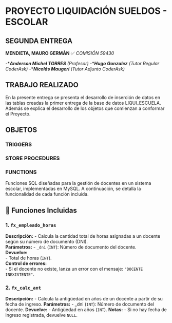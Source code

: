 # PROYECTO LIQUIDACIÓN SUELDOS - ESCOLAR # 
## SEGUNDA ENTREGA ##
**MENDIETA, MAURO GERMÁN**
:white_check_mark: *COMISIÓN 59430*

-****Anderson Michel TORRES*** *(Profesor)*
-****Hugo Gonzalez*** *(Tutor Regular CoderAsk)*
-****Nicolás Maugeri*** *(Tutor Adjunto CoderAsk)*

## TRABAJO REALIZADO

En la presente entrega se presenta el desarrollo de inserción de datos en las tablas creadas la primer entrega de la base de datos LIQUI_ESCUELA.
Además se explica el desarrollo de los objetos que comienzan a conformar el Proyecto.


## OBJETOS

### TRIGGERS
#### 
#### 
#### 
#### 

### STORE PROCEDURES
####
####
####
#### 
#### 

### FUNCTIONS
Funciones SQL diseñadas para la gestión de docentes en un sistema escolar, implementadas en MySQL. A continuación, se detalla la funcionalidad de cada función incluida.

## 📂 Funciones Incluidas

### 1. `fx_empleado_horas`
**Descripción:** 
      - Calcula la cantidad total de horas asignadas a un docente según su número de documento (DNI).  
**Parámetros:**
      - `_dni` (`INT`): Número de documento del docente.  
**Devuelve:**  
      - Total de horas (`INT`).  
**Control de errores:**  
      - Si el docente no existe, lanza un error con el mensaje: `"DOCENTE INEXISTENTE"`.

### 2. `fx_calc_ant`
**Descripción:**
    - Calcula la antigüedad en años de un docente a partir de su fecha de ingreso.
**Parámetros:**
    - _dni (`INT`): Número de documento del docente.
**Devuelve:**
    - Antigüedad en años (`INT`).
**Notas:**
    - Si no hay fecha de ingreso registrada, devuelve `NULL`.


## 
## 
